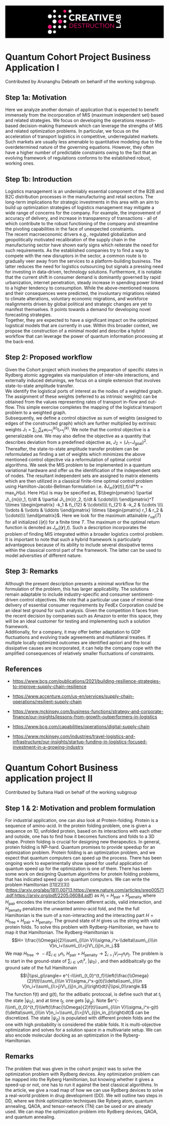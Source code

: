![CDL 2022 Cohort Project](../CDL_logo.jpg)
# Quantum Cohort Project Business Application I

Contributed by Arunanghu Debnath on behanlf of the working subgroup.


## Step 1a: Motivation

Here we analyze another domain of application that is expected to
benefit immensely from the incorporation of MIS (maximum independent
set) based and related strategies. We focus on developing the operations
research-based decision-making framework which can leverage the
strengths of MIS and related optimization problems. In particular, we
focus on the acceleration of transport logistics in competitive,
underregulated markets. Such markets are usually less amenable to
quantitative modeling due to the overdetermined nature of the governing
equations. However, they often have a higher number of predictable
constraints owing to the fact that an evolving framework of regulations
conforms to the established robust, working ones.  


## Step 1b: Introduction

Logistics management is an undeniably essential component of the B2B and
B2C distribution processes in the manufacturing and retail sectors. The
long-term implications for strategic investments in this area with an
aim to build up optimization strategies of logistics management may
mitigate a wide range of concerns for the company. For example, the
improvement of accuracy of delivery, and increase in transparency of
transactions - all of which contribute to the robust functioning of the
company and streamline the pivoting capabilities in the face of
unexpected constraints.  
The recent macroeconomic drivers e.g., regulated globalization and
geopolitically motivated recalibration of the supply chain in the
manufacturing sector have shown early signs which reiterate the need for
such requirements. As the established companies try to find a way to
compete with the new disruptors in the sector, a common route is to
gradually veer away from the services to a platform-building business.
The latter reduces the need for logistics outsourcing but signals a
pressing need for investing in data-driven, technology solutions.
Furthermore, it is notable that the current shift in consumer demand is
dominantly governed by rapid urbanization, internet penetration, steady
increase in spending power linked to a higher tendency to consumption.
While the above-mentioned reasons and their consequences were predicted,
the involuntary migrations related to climate alterations, voluntary
economic migrations, and workforce realignments driven by global
political and strategic changes are yet to manifest themselves. It
points towards a demand for developing novel forecasting strategies.  
Together, they are expected to have a significant impact on the
optimized logistical models that are currently in use. Within this
broader context, we propose the construction of a minimal model and
describe a hybrid workflow that can leverage the power of quantum
information processing at the back-end.  


## Step 2: Proposed workflow

Given the Cohort project which involves the preparation of specific
states in Rydberg atomic aggregates via manipulation of inter-site
interactions, and externally induced detunings, we focus on a simple
extension that involves state-to-state amplitude transfer.  
We identify the logistical ports of interest as the nodes of a weighted
graph. The assignment of these weights (referred to as intrinsic
weights) can be obtained from the values representing rates of transport
in-flow and out-flow. This simple exercise completes the mapping of the
logistical transport problem to a weighted graph.  
Subsequently, we define a control objective as sum of weights (assigned
to edges of the constructed graph) which are further multiplied by
extrinsic weights
*J*<sub>1</sub> = ∑<sub>*i*, *j*</sub>∑<sub>*k*</sub>*w*<sub>*i**j*</sub><sup>(*k*)</sup>*t*<sub>*i**j*</sub><sup>(*k*)</sup>.
We note that the control objective is a generalizable one. We may also
define the objective as a quantity that describes deviation from a
predefined objective as,
*J*<sub>2</sub> = (*J*<sub>1</sub>−*J*<sub>goal</sub>)<sup>2</sup>.
Thereafter, the state-to-state amplitude transfer problem can be
reformulated as finding a set of weights which minimizes the above
mentioned control objective via a reformulation of optimal control
algorithms. We seek the MIS problem to be implemented in a quantum
variational hardware and offer us the identification of the independent
sets of nodes. The resultant independent sets are assigned to matrix
elements which are then utilized in a classical finite-time optimal
control problem using Hamilton-Jacobi-Bellman formulation i.e.
∂*J*<sub>*m*</sub>({**r**(*t*)},*t*)/*d**t* = max<sub>*u*</sub>*H*(*u*).
Here *H*(*u*) is may be specified as, $\\begin{pmatrix}
\\partial J\_{m}(r_1, t)/dt & \\partial J\_{m}(r_2, t)/dt & \\cdots\\\\
\\end{pmatrix}^T \\times \\begin{pmatrix}
-k_1 & t\_{12} & \\cdots\\\\
t\_{21} & -k_2 & \\cdots \\\\
\\vdots &  \\vdots    & \\ddots
\\end{pmatrix} \\times \\begin{pmatrix}
r_1 & r_2 & \\cdots\\\\
\\end{pmatrix}$. Here we look for the maximum attainable
*r*<sub>val</sub>(*T*) for all initialized ({**r**}) for a finite time
*T*. The maximum or the optimal return function is denoted as
*J*<sub>*m*</sub>({**r**},*t*). Such a description incorporates the
problem of finding MIS integrated within a broader logistics control
problem. It is important to note that such a hybrid framework is
particularly advantageous because of its ability to include several
dissipative terms within the classical control part of the framework.
The latter can be used to model adversities of different nature.  

## Step 3: Remarks

Although the present description presents a minimal workflow for the
formulation of the problem, this has larger applicability. The solutions
remain adaptable to include industry-specific and consumer
sentiment-driven control objectives. We note that a particular use case
of minimal-time delivery of essential consumer requirements by FedEx
Corporation could be an ideal test ground for such analysis. Given the
competition it faces from the recent decision by companies such as
Amazon to enter this space, they will be an ideal customer for testing
and implementing such a solution framework.  
Additionally, for a company, it may offer better adaptation to GDP
fluctuations and evolving trade agreements and multilateral treaties. If
multiple locally optimized outcomes are identified apriori and the local
dissipative causes are incorporated, it can help the company cope with
the amplified consequences of relatively smaller fluctuations of
constraints.  


## References

-   https://www.bcg.com/publications/2021/building-resilience-strategies-to-improve-supply-chain-resilience

-   https://www.accenture.com/us-en/services/supply-chain-operations/resilient-supply-chain

-   https://www.mckinsey.com/business-functions/strategy-and-corporate-finance/our-insights/lessons-from-growth-outperformers-in-logistics

-   https://www.bcg.com/capabilities/operations/digital-supply-chain

-   https://www.mckinsey.com/industries/travel-logistics-and-infrastructure/our-insights/startup-funding-in-logistics-focused-investment-in-a-growing-industry



# Quantum Cohort Business application project II

Contributed by Sultana Hadi on behalf of the working subgroup


## Step 1 & 2: Motivation and problem formulation 

For industrial application, one can also look at Protein-folding.
Protein is a sequence of amino-acid. In the protein folding problem, one
is given a sequence on 1D, unfolded protein, based on its interactions
with each other and outside, one has to find how it becomes functions
and folds to a 3D shape. Protein folding is crucial for designing new
therapeutics. In general, protein folding is NP-hard. Quantum promises
to provide speedup for an optimization problem. Protein folding is an
optimization problem, and we expect that quantum computers can speed up
the process. There has been ongoing work to experimentally show speed
for useful application of quantum speed up for the optimization is one
of them. There has been some work on designing Quantum algorithms for
protein folding problems, that has indicated speed up on quantum
computers. We can write the problem Hamiltonian
\[\[1\]\[2\]\[3\]\](https://arxiv.org/abs/1811.00713,https://www.nature.com/articles/srep00571.pdf,https://arxiv.org/pdf/2205.06084.pdf)
as
*H*<sub>*I*</sub> = *H*<sub>pair</sub> + *H*<sub>penalty</sub>
where *H*<sub>pair</sub> encodes the interaction between different
acids, valid interaction, and *H*<sub>penalty</sub> penalizes the
unwanted amino-acid fold, and the the full Hamiltonian is the sum of a
non-interacting and the interacting part
*H* = *H*<sub>free</sub> + *H*<sub>pair</sub> + *H*<sub>penalty</sub>.
The ground state of *H* gives us the string with valid protein folds. To
solve this problem with Rydberg-Hamiltonian, we have to map it that
Hamiltonian. The Rydberg-Hamiltonian is
$$H= \\frac{\\Omega}{2}\\sum\_{i\\in V}\\sigma_i^x-\\delta\\sum\_{i\\in V}n_i+\\sum\_{i\>j}V\_{ij}n_in_j.$$
We map
*H*<sub>free</sub> →  − *δ*∑<sub>*i* ∈ *V*</sub>*n*<sub>*i*</sub>,
*H*<sub>pair</sub> + *H*<sub>penalty</sub> → ∑<sub>*i* \> *j*</sub>*V*<sub>*i**j*</sub>*n*<sub>*i*</sub>*n*<sub>*j*</sub>.
The problem is to start in the ground-state of
∑<sub>*i* ∈ *V*</sub>*σ*<sub>*i*</sub><sup>*x*</sup>,
\|*ψ*<sub>0</sub>⟩
, and then addibaitcally go the ground sate of the full Hamiltonain
$$\|\\psi_g\\rangle= e^{-i\\int\_{t_0}^{t_f}\\left(\\frac{\\Omega}{2}f(t)\\sum\_{i\\in V}\\sigma_i^x-g(t)(\\delta\\sum\_{i\\in V}n_i+\\sum\_{i\>j}V\_{ij}n_in_j)\\right)dt}\|\\psi_0\\rangle.$$
The function f(t) and g(t), for the adibatic protocoal, is define such
that at *t*<sub>*i*</sub> the state \|*ψ*<sub>0</sub>⟩, and at time
*t*<sub>*f*</sub>, one gets \|*ψ*<sub>*g*</sub>⟩. Note
$e^{-i\\int\_{t_0}^{t_f}\\left(\\frac{\\Omega}{2}f(t)\\sum\_{i\\in V}\\sigma_i^x-g(t)(\\delta\\sum\_{i\\in V}n_i+\\sum\_{i\>j}V\_{ij}n_in_j)\\right)dt}$
can be discretized. The state \|*ψ*<sub>*g*</sub>⟩ is populated with
different protein folds and the one with high probability is considered
the stable folds. It is multi-objective optimization and solves for a
solution space in a multivariate setup. We can also encode molecular
docking as an optimization in the Ryberg-Hamiltonian.


## Remarks

The problem that was given in the cohort project was to solve the
optimization problem with Rydberg devices. Any optimization problem can
be mapped into the Ryberg Hamiltonian, but knowing whether it gives a
speed-up or not, one has to run it against the best classical
algorithms. In the article, we give a road map of how we can use Rydberg
devices to solve a real-world problem in drug development (DD). We will
outline two steps in DD, where we think optimization techniques like
Ryberg atom, quantum annealing, QAOA, and tensor-network (TN) can be
used or are already used. We can map the optimization problem into
Rydberg devices, QAOA, and quantum annealing.
